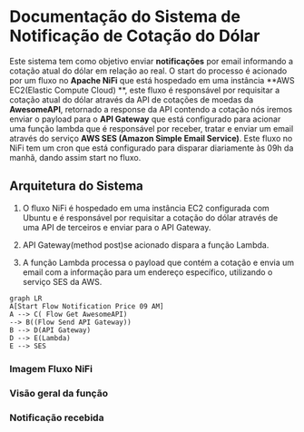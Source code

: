 # Documentação do Sistema de Notificação de Cotação do  Dólar



Este sistema tem como objetivo enviar **notificações** por email informando a cotação atual do dólar em relação ao real. O start do processo é acionado por um fluxo no **Apache NiFi** que está hospedado em uma instância **AWS EC2(Elastic Compute Cloud) **, este fluxo é responsável por requisitar a cotação atual do dólar através da API de cotações de moedas da **AwesomeAPI**, retornado a response da API contendo a cotação nós iremos enviar o payload para o **API Gateway** que está configurado para acionar uma função lambda que é responsável por receber, tratar e enviar um email através do serviço **AWS SES (Amazon Simple Email Service)**. Este fluxo no NiFi tem um cron que está configurado para disparar diariamente às 09h da manhã, dando assim start no fluxo.

## Arquitetura do Sistema

1.  O fluxo NiFi é hospedado em uma instância EC2 configurada com Ubuntu e é responsável por requisitar a cotação do dólar através de uma API de terceiros e enviar para o API Gateway.
    
3.  API Gateway(method post)se acionado dispara a função Lambda.
    
4.  A função Lambda processa o payload que contém a cotação e envia um email com a informação para um endereço específico, utilizando o serviço SES da AWS.


```mermaid
graph LR
A[Start Flow Notification Price 09 AM]
A --> C( Flow Get AwesomeAPI) 
--> B((Flow Send API Gateway))
B --> D(API Gateway)
D --> E(Lambda)
E --> SES
```

### Imagem Fluxo NiFi





### Visão geral da função




### Notificação recebida

